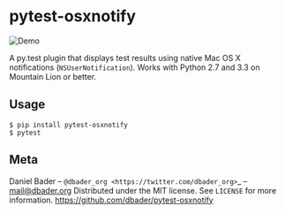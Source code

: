 pytest-osxnotify
================

![Demo](https://raw.github.com/dbader/pytest-osxnotify/master/demo.gif)

A py.test plugin that displays test results using native Mac OS X notifications (`NSUserNotification`). Works with Python 2.7 and 3.3 on Mountain Lion or better.

Usage
-----

```shell
$ pip install pytest-osxnotify
$ pytest
```

Meta
----

Daniel Bader – `@dbader_org <https://twitter.com/dbader_org>`_ – mail@dbader.org
Distributed under the MIT license. See ``LICENSE`` for more information.
https://github.com/dbader/pytest-osxnotify

